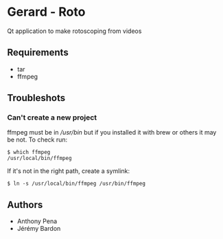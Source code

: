 # Gerard - Roto
Qt application to make rotoscoping from videos

## Requirements
* tar
* ffmpeg

## Troubleshots
### Can't create a new project
ffmpeg must be in */usr/bin* but if you installed it with brew or others it may be not.
To check run:

```
$ which ffmpeg
/usr/local/bin/ffmpeg
```

If it's not in the right path, create a symlink:

```
$ ln -s /usr/local/bin/ffmpeg /usr/bin/ffmpeg
```

## Authors
* Anthony Pena
* Jérémy Bardon
